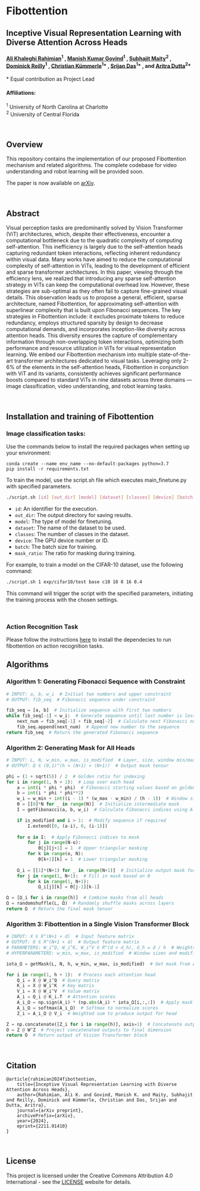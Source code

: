 # Fibottention
## Inceptive Visual Representation Learning with Diverse Attention Across Heads

#### [Ali Khaleghi Rahimian](https://ak811.github.io)<sup>1</sup> , [Manish Kumar Govind](https://manishgovind.github.io/)<sup>1</sup> , [Subhajit Maity](https://maitysubhajit.github.io/)<sup>2</sup> , [Dominick Reilly](https://dominickrei.github.io)<sup>1</sup> , [Christian Kümmerle](https://webpages.charlotte.edu/~ckuemme1/)<sup>1</sup>* , [Srijan Das](https://srijandas07.github.io)<sup>1</sup>* , and [Aritra Dutta](https://sciences.ucf.edu/math/person/aritra-dutta/)<sup>2</sup>*
\* Equal contribution as Project Lead

#### Affiliations:
<sup>1</sup> University of North Carolina at Charlotte  
<sup>2</sup> University of Central Florida

<br>

## Overview
This repository contains the implementation of our proposed Fibottention mechanism and related algorithms. The complete codebase for video understanding and robot learning will be provided soon.

The paper is now available on [arXiv](https://arxiv.org/abs/2406.19391).

<br>

## Abstract
Visual perception tasks are predominantly solved by Vision Transformer (ViT) architectures, which, despite their effectiveness, encounter a computational bottleneck due to the quadratic complexity of computing self-attention. This inefficiency is largely due to the self-attention heads capturing redundant token interactions, reflecting inherent redundancy within visual data. Many works have aimed to reduce the computational complexity of self-attention in ViTs, leading to the development of efficient and sparse transformer architectures. In this paper, viewing through the efficiency lens, we realized that introducing any sparse self-attention strategy in ViTs can keep the computational overhead low. However, these strategies are sub-optimal as they often fail to capture fine-grained visual details. This observation leads us to propose a general, efficient, sparse architecture, named Fibottention, for approximating self-attention with superlinear complexity that is built upon Fibonacci sequences. The key strategies in Fibottention include: it excludes proximate tokens to reduce redundancy, employs structured sparsity by design to decrease computational demands, and incorporates inception-like diversity across attention heads. This diversity ensures the capture of complementary information through non-overlapping token interactions, optimizing both performance and resource utilization in ViTs for visual representation learning. We embed our Fibottention mechanism into multiple state-of-the-art transformer architectures dedicated to visual tasks. Leveraging only 2-6% of the elements in the self-attention heads, Fibottention in conjunction with ViT and its variants, consistently achieves significant performance boosts compared to standard ViTs in nine datasets across three domains — image classification, video understanding, and robot learning tasks.

<br>

## Installation and training of Fibottention 

### Image classification tasks:

Use the commands below to install the required packages when setting up your environment:
```
conda create --name env_name --no-default-packages python=3.7
pip install -r requirements.txt
```

To train the model, use the script.sh file which executes main_finetune.py with specified parameters.

```bash
./script.sh [id] [out_dir] [model] [dataset] [classes] [device] [batch] [mask_ratio]
```

- `id`: An identifier for the execution.
- `out_dir`: The output directory for saving results.
- `model`: The type of model for finetuning.
- `dataset`: The name of the dataset to be used.
- `classes`: The number of classes in the dataset.
- `device`: The GPU device number or ID.
- `batch`: The batch size for training.
- `mask_ratio`: The ratio for masking during training.

For example, to train a model on the CIFAR-10 dataset, use the following command:

```bash
./script.sh 1 exp/cifar10/test base c10 10 0 16 0.4
```

This command will trigger the script with the specified parameters, initiating the training process with the chosen settings.

<br>

### Action Recognition Task

Please follow the instructions [here](action_recognition/install.md) to install the dependecies to  run fibottention on action recognition tasks.


## Algorithms

### Algorithm 1: Generating Fibonacci Sequence with Constraint

```python
# INPUT: a, b, w_i  # Initial two numbers and upper constraint
# OUTPUT: fib_seq  # Fibonacci sequence under constraint

fib_seq = [a, b]  # Initialize sequence with first two numbers
while fib_seq[-1] < w_i:  # Generate sequence until last number is less than w_i
    next_num = fib_seq[-1] + fib_seq[-2]  # Calculate next Fibonacci number
    fib_seq.append(next_num)  # Append new number to the sequence
return fib_seq  # Return the generated Fibonacci sequence
```

### Algorithm 2: Generating Mask for All Heads
```python
# INPUT: L, N, w_min, w_max, is_modified  # Layer, size, window min/max, and modification flag
# OUTPUT: Ω ∈ (0,1)^(h × (N+1) × (N+1))  # Output mask tensor

phi = (1 + sqrt(5)) / 2  # Golden ratio for indexing
for i in range(1, h + 1):  # Loop over each head
    a = int(i * phi * phi)  # Fibonacci starting values based on golden ratio
    b = int(i * phi * phi**2)
    w_i = w_min + int((i - 1) * (w_max - w_min) / (h - 1))  # Window size for this head
    Θ = [[0]*N for _ in range(N)]  # Initialize intermediate mask
    I = getFibonacci(a, b, w_i)  # Calculate Fibonacci indices using Algorithm 1

    if is_modified and i > 1:  # Modify sequence if required
        I.extend([0, (a-i), 0, (i-1)])
    
    for o in I:  # Apply Fibonacci indices to mask
        for j in range(N-o):
            Θ[j][j+1] = 1  # Upper triangular masking
        for k in range(o, N):
            Θ[k+1][k] = 1  # Lower triangular masking
    
    Ω_i = [[1]*(N+1) for _ in range(N+1)]  # Initialize output mask for head i
    for j in range(1, N+1):  # Fill in mask based on Θ
        for k in range(1, N+1):
            Ω_i[j][k] = Θ[j-1][k-1]

Ω = [Ω_i for i in range(h)]  # Combine masks from all heads
Ω = randomshuffle(L, Ω)  # Randomly shuffle masks across layers
return Ω  # Return the final mask tensor
```

### Algorithm 3: Fibottention in a Single Vision Transformer Block
```python
# INPUT: X ∈ R^(N+1 × d)  # Input feature matrix
# OUTPUT: O ∈ R^(N+1 × d)  # Output feature matrix
# PARAMETERS: W_i^Q, W_i^K, W_i^V ∈ R^(d × d_h), d_h = d / h  # Weights for Q, K, V
# HYPERPARAMETERS: w_min, w_max, is_modified  # Window sizes and modification flag

iota_Ω = getMask(L, N, h, w_min, w_max, is_modified)  # Get mask from Algorithm 2

for i in range(1, h + 1):  # Process each attention head
    Q_i = X @ W_i^Q  # Query matrix
    K_i = X @ W_i^K  # Key matrix
    V_i = X @ W_i^V  # Value matrix
    A_i = Q_i @ K_i.T  # Attention scores
    A_i_Ω = np.sign(A_i) * (np.abs(A_i) * iota_Ω[i,:,:])  # Apply mask to attention scores
    A_i_Ω = softmax(A_i_Ω)  # Softmax to normalize scores
    Z_i = A_i_Ω @ V_i  # Weighted sum to produce output for head

Z = np.concatenate([Z_i for i in range(h)], axis=1)  # Concatenate outputs from all heads
O = Z @ W^Z  # Project concatenated outputs to final dimension
return O  # Return output of Vision Transformer block
```

<!--
## Algorithms

### Algorithm 1: Generating Fibonacci Sequence with Constraint

```python
def getFibonacci(a, b, w_i):
    fib_seq = [a, b]
    while fib_seq[-1] < w_i:
        next_num = fib_seq[-1] + fib_seq[-2]
        fib_seq.append(next_num)
    return fib_seq
```

### Algorithm 2: Generating Mask for All Heads

```python
def generate_fibomask(L, N, wmin, wmax, is_modified):
    phi = (1 + 5 ** 0.5) / 2  # Golden ratio, used for Fibonacci calculations
    a = int((i * phi) * phi)  # First Fibonacci-like number for masking
    b = int((i * phi) * (phi ** 2))  # Second Fibonacci-like number for masking
    Omega = np.zeros((h, N+1, N+1))  # Initialize the Omega tensor to store masks for all heads
    
    for i in range(h):  # Loop through each head
        w_i = wmin + int(((i - 1) * (wmax - wmin)) / (h - 1))  # Calculate the window size for current head
        Theta = np.zeros((N, N))  # Initialize Theta matrix for storing the mask
        I = getFibonacci(a, b, w_i)  # Generate Fibonacci sequence with constraints
        
        if is_modified and i > 1:  # Modify the sequence if required
            I.extend([0, (a-i)])  # Extend with additional values based on 'i'
            I.extend([0, (i-1)])
        
        for o in I:  # Loop through Fibonacci numbers
            for j in range(N-o):
                Theta[j, j+1] = 1  # Set forward connections
            for k in range(o, N):
                Theta[k+1, k] = 1  # Set backward connections
        
        Omega_i = np.ones((N+1, N+1))  # Create an Omega mask filled with ones
        for j in range(1, N):  # Adjust the mask using Theta values
            for k in range(1, N):
                Omega_i[j+1, k+1] = Theta[j, k]
        
        Omega[i, :, :] = Omega_i  # Assign the computed mask for current head
    
    Omega = np.prod(Omega, axis=0)  # Combine masks across all heads
    Omega = random_shuffle(L, Omega)  # Randomly shuffle the mask for more variance
    
    return Omega  # Return the final mask
```

### Algorithm 3: Fibottention in a Single Vision Transformer Block

```python
def fibottention(X, W_Q, W_K, W_V, d_h, wmin, wmax, is_modified):
    N, d = X.shape  # Get the dimensions of input X
    Omega = getMask(L, N, h, wmin, wmax, is_modified)  # Generate the mask using the given parameters
    
    Z = []  # Initialize a list to store the output of each head
    for i in range(h):  # Loop through each head
        Q_i = X @ W_Q[i]  # Calculate the query matrix
        K_i = X @ W_K[i]  # Calculate the key matrix
        V_i = X @ W_V[i]  # Calculate the value matrix
        
        A_i = Q_i @ K_i.T  # Compute attention scores
        A_i_Omega = np.sign(A_i) * (np.abs(A_i) * Omega[i, :, :])  # Apply the mask
        A_i_Omega = softmax(A_i_Omega)  # Normalize scores with softmax
        
        Z_i = A_i_Omega @ V_i  # Compute the output of attention mechanism
        Z.append(Z_i)  # Add the result to the list
    
    Z = np.concatenate(Z, axis=-1)  # Concatenate outputs from all heads
    O = Z @ W_Z  # Final linear transformation
    
    return O  # Return the final output
```
-->

<br>

## Citation
```
@article{rahimian2024fibottention,
    title={Inceptive Visual Representation Learning with Diverse Attention Across Heads},
    author={Rahimian, Ali K. and Govind, Manish K. and Maity, Subhajit and Reilly, Dominick and Kümmerle, Christian and Das, Srijan and Dutta, Aritra},
    journal={arXiv preprint},
    archivePrefix={arXiv},
    year={2024},
    eprint={2211.01410}
}
```

<br>

## License
This project is licensed under the Creative Commons Attribution 4.0 International - see the [LICENSE](https://creativecommons.org/licenses/by/4.0/deed.en) website for details.
